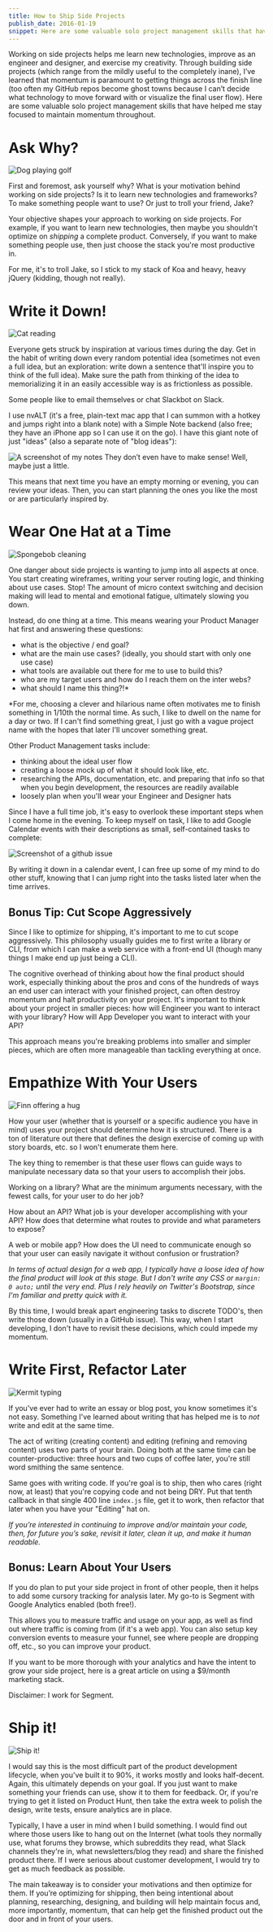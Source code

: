 ```yaml
---
title: How to Ship Side Projects
publish_date: 2016-01-19
snippet: Here are some valuable solo project management skills that have helped me stay focused to maintain momentum throughout.
---
```


Working on side projects helps me learn new technologies, improve as an engineer and designer, and exercise my creativity. Through building side projects (which range from the mildly useful to the completely inane), I’ve learned that momentum is paramount to getting things across the finish line (too often my GitHub repos become ghost towns because I can’t decide what technology to move forward with or visualize the final user flow). Here are some valuable solo project management skills that have helped me stay focused to maintain momentum throughout.

# Ask Why?

![Dog playing golf](https://assets.contents.io/asset_3oUQOi4l.gif)

First and foremost, ask yourself why? What is your motivation behind working on side projects? Is it to learn new technologies and frameworks? To make something people want to use? Or just to troll your friend, Jake?

Your objective shapes your approach to working on side projects. For example, if you want to learn new technologies, then maybe you shouldn't optimize on _shipping_ a complete product. Conversely, if you want to make something people use, then just choose the stack you're most productive in.

For me, it's to troll Jake, so I stick to my stack of Koa and heavy, heavy jQuery (kidding, though not really).

# Write it Down!

![Cat reading](https://assets.contents.io/asset_Y3Tv51A6.gif)

Everyone gets struck by inspiration at various times during the day. Get in the habit of writing down every random potential idea (sometimes not even a full idea, but an exploration: write down a sentence that'll inspire you to think of the full idea). Make sure the path from thinking of the idea to memorializing it in an easily accessible way is as frictionless as possible.

Some people like to email themselves or chat Slackbot on Slack.

I use nvALT (it's a free, plain-text mac app that I can summon with a hotkey and jumps right into a blank note) with a Simple Note backend (also free; they have an iPhone app so I can use it on the go). I have this giant note of just "ideas" (also a separate note of "blog ideas"):

![A screenshot of my notes](https://assets.contents.io/asset_WJIH5Zvy.png)
They don’t even have to make sense! Well, maybe just a little.

This means that next time you have an empty morning or evening, you can review your ideas. Then, you can start planning the ones you like the most or are particularly inspired by.

# Wear One Hat at a Time

![Spongebob cleaning](https://assets.contents.io/asset_ZZgUDpMX.gif)

One danger about side projects is wanting to jump into all aspects at once. You start creating wireframes, writing your server routing logic, and thinking about use cases. Stop! The amount of micro context switching and decision making will lead to mental and emotional fatigue, ultimately slowing you down.

Instead, do one thing at a time. This means wearing your Product Manager hat first and answering these questions:

- what is the objective / end goal?
- what are the main use cases? (ideally, you should start with only one use case)
- what tools are available out there for me to use to build this?
- who are my target users and how do I reach them on the inter webs?
- what should I name this thing?!*

*For me, choosing a clever and hilarious name often motivates me to finish something in 1/10th the normal time. As such, I like to dwell on the name for a day or two. If I can't find something great, I just go with a vague project name with the hopes that later I'll uncover something great.

Other Product Management tasks include:
- thinking about the ideal user flow
- creating a loose mock up of what it should look like, etc.
- researching the APIs, documentation, etc. and preparing that info so that when you begin development, the resources are readily available
- loosely plan when you'll wear your Engineer and Designer hats

Since I have a full time job, it's easy to overlook these important steps when I come home in the evening. To keep myself on task, I like to add Google Calendar events with their descriptions as small, self-contained tasks to complete:

![Screenshot of a github issue](https://assets.contents.io/asset_nXUuEqB8.png)

By writing it down in a calendar event, I can free up some of my mind to do other stuff, knowing that I can jump right into the tasks listed later when the time arrives.

## Bonus Tip: Cut Scope Aggressively

Since I like to optimize for shipping, it's important to me to cut scope aggressively. This philosophy usually guides me to first write a library or CLI, from which I can make a web service with a front-end UI (though many things I make end up just being a CLI).

The cognitive overhead of thinking about how the final product should work, especially thinking about the pros and cons of the hundreds of ways an end user can interact with your finished project, can often destroy momentum and halt productivity on your project. It's important to think about your project in smaller pieces: how will Engineer you want to interact with your library? How will App Developer you want to interact with your API?

This approach means you're breaking problems into smaller and simpler pieces, which are often more manageable than tackling everything at once.

# Empathize With Your Users

![Finn offering a hug](https://assets.contents.io/asset_nt8zBCPF.gif)

How your user (whether that is yourself or a specific audience you have in mind) uses your project should determine how it is structured. There is a ton of literature out there that defines the design exercise of coming up with story boards, etc. so I won't enumerate them here.

The key thing to remember is that these user flows can guide ways to manipulate necessary data so that your users to accomplish their jobs.

Working on a library? What are the minimum arguments necessary, with the fewest calls, for your user to do her job?

How about an API? What job is your developer accomplishing with your API? How does that determine what routes to provide and what parameters to expose?

A web or mobile app? How does the UI need to communicate enough so that your user can easily navigate it without confusion or frustration?

_In terms of actual design for a web app, I typically have a loose idea of how the final product will look at this stage. But I don't write any CSS or `margin: 0 auto;` until the very end. Plus I rely heavily on Twitter's Bootstrap, since I'm familiar and pretty quick with it._

By this time, I would break apart engineering tasks to discrete TODO's, then write those down (usually in a GitHub issue). This way, when I start developing, I don't have to revisit these decisions, which could impede my momentum.

# Write First, Refactor Later

![Kermit typing](https://assets.contents.io/asset_SlRH3bmd.gif)

If you've ever had to write an essay or blog post, you know sometimes it's not easy. Something I've learned about writing that has helped me is to _not_ write and edit at the same time.

The act of writing (creating content) and editing (refining and removing content) uses two parts of your brain. Doing both at the same time can be counter-productive: three hours and two cups of coffee later, you're still word smithing the same sentence.

Same goes with writing code. If you're goal is to ship, then who cares (right now, at least) that you're copying code and not being DRY. Put that tenth callback in that single 400 line `index.js` file, get it to work, then refactor that later when you have your "Editing" hat on.

_If you’re interested in continuing to improve and/or maintain your code, then, for future you’s sake, revisit it later, clean it up, and make it human readable._

## Bonus: Learn About Your Users
If you do plan to put your side project in front of other people, then it helps to add some cursory tracking for analysis later. My go-to is Segment with Google Analytics enabled (both free!).

This allows you to measure traffic and usage on your app, as well as find out where traffic is coming from (if it's a web app). You can also setup key conversion events to measure your funnel, see where people are dropping off, etc., so you can improve your product.

If you want to be more thorough with your analytics and have the intent to grow your side project, here is a great article on using a $9/month marketing stack.

Disclaimer: I work for Segment.

# Ship it!

![Ship it!](https://assets.contents.io/asset_SWsiovHm.gif)

I would say this is the most difficult part of the product development lifecycle, when you've built it to 90%, it works mostly and looks half-decent. Again, this ultimately depends on your goal. If you just want to make something your friends can use, show it to them for feedback. Or, if you're trying to get it listed on Product Hunt, then take the extra week to polish the design, write tests, ensure analytics are in place.

Typically, I have a user in mind when I build something. I would find out where those users like to hang out on the Internet (what tools they normally use, what forums they browse, which subreddits they read, what Slack channels they're in, what newsletters/blog they read) and share the finished product there. If I were serious about customer development, I would try to get as much feedback as possible.

The main takeaway is to consider your motivations and then optimize for them. If you’re optimizing for shipping, then being intentional about planning, researching, designing, and building will help maintain focus and, more importantly, momentum, that can help get the finished product out the door and in front of your users.